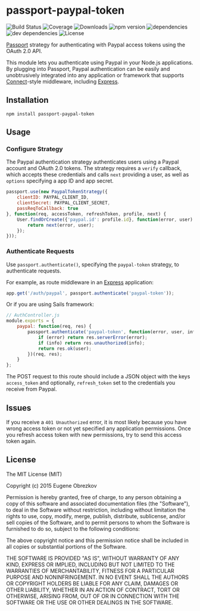 # passport-paypal-token

![Build Status](https://img.shields.io/travis/ghaiklor/passport-paypal-token.svg) ![Coverage](https://img.shields.io/coveralls/ghaiklor/passport-paypal-token.svg) ![Downloads](https://img.shields.io/npm/dm/passport-paypal-token.svg) ![npm version](https://img.shields.io/npm/v/passport-paypal-token.svg) ![dependencies](https://img.shields.io/david/ghaiklor/passport-paypal-token.svg) ![dev dependencies](https://img.shields.io/david/dev/ghaiklor/passport-paypal-token.svg) ![License](https://img.shields.io/npm/l/passport-paypal-token.svg)

[Passport](http://passportjs.org/) strategy for authenticating with Paypal access tokens using the OAuth 2.0 API.

This module lets you authenticate using Paypal in your Node.js applications.
By plugging into Passport, Paypal authentication can be easily and unobtrusively integrated into any application or framework that supports [Connect](http://www.senchalabs.org/connect/)-style middleware, including [Express](http://expressjs.com/).

## Installation

```shell
npm install passport-paypal-token
```

## Usage

### Configure Strategy

The Paypal authentication strategy authenticates users using a Paypal account and OAuth 2.0 tokens.
The strategy requires a `verify` callback, which accepts these credentials and calls `next` providing a user, as well as `options` specifying a app ID and app secret.

```javascript
passport.use(new PaypalTokenStrategy({
    clientID: PAYPAL_CLIENT_ID,
    clientSecret: PAYPAL_CLIENT_SECRET,
    passReqToCallback: true
}, function(req, accessToken, refreshToken, profile, next) {
    User.findOrCreate({'paypal.id': profile.id}, function(error, user) {
        return next(error, user);
    });
}));
```

### Authenticate Requests

Use `passport.authenticate()`, specifying the `paypal-token` strategy, to authenticate requests.

For example, as route middleware in an [Express](http://expressjs.com/) application:

```javascript
app.get('/auth/paypal', passport.authenticate('paypal-token'));
```

Or if you are using Sails framework:

```javascript
// AuthController.js
module.exports = {
    paypal: function(req, res) {
        passport.authenticate('paypal-token', function(error, user, info) {
            if (error) return res.serverError(error);
            if (info) return res.unauthorized(info);
            return res.ok(user);
        })(req, res);
    }
};
```

The POST request to this route should include a JSON object with the keys `access_token` and optionally, `refresh_token` set to the credentials you receive from Paypal.

## Issues

If you receive a `401 Unauthorized` error, it is most likely because you have wrong access token or not yet specified any application permissions.
Once you refresh access token with new permissions, try to send this access token again.

## License

The MIT License (MIT)

Copyright (c) 2015 Eugene Obrezkov

Permission is hereby granted, free of charge, to any person obtaining a copy
of this software and associated documentation files (the "Software"), to deal
in the Software without restriction, including without limitation the rights
to use, copy, modify, merge, publish, distribute, sublicense, and/or sell
copies of the Software, and to permit persons to whom the Software is
furnished to do so, subject to the following conditions:

The above copyright notice and this permission notice shall be included in all
copies or substantial portions of the Software.

THE SOFTWARE IS PROVIDED "AS IS", WITHOUT WARRANTY OF ANY KIND, EXPRESS OR
IMPLIED, INCLUDING BUT NOT LIMITED TO THE WARRANTIES OF MERCHANTABILITY,
FITNESS FOR A PARTICULAR PURPOSE AND NONINFRINGEMENT. IN NO EVENT SHALL THE
AUTHORS OR COPYRIGHT HOLDERS BE LIABLE FOR ANY CLAIM, DAMAGES OR OTHER
LIABILITY, WHETHER IN AN ACTION OF CONTRACT, TORT OR OTHERWISE, ARISING FROM,
OUT OF OR IN CONNECTION WITH THE SOFTWARE OR THE USE OR OTHER DEALINGS IN THE
SOFTWARE.
